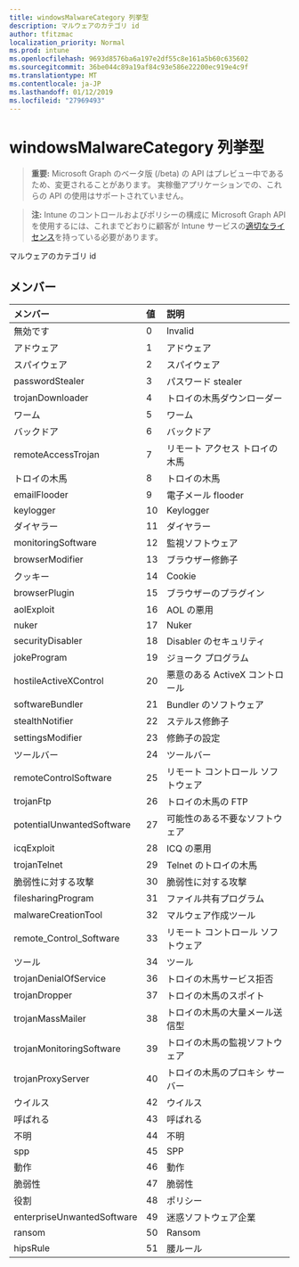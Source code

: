 ```yaml
---
title: windowsMalwareCategory 列挙型
description: マルウェアのカテゴリ id
author: tfitzmac
localization_priority: Normal
ms.prod: intune
ms.openlocfilehash: 9693d8576ba6a197e2df55c8e161a5b60c635602
ms.sourcegitcommit: 36be044c89a19af84c93e586e22200ec919e4c9f
ms.translationtype: MT
ms.contentlocale: ja-JP
ms.lasthandoff: 01/12/2019
ms.locfileid: "27969493"
---
```

# <a name="windowsmalwarecategory-enum-type"></a>windowsMalwareCategory 列挙型

> **重要:** Microsoft Graph のベータ版 (/beta) の API はプレビュー中であるため、変更されることがあります。 実稼働アプリケーションでの、これらの API の使用はサポートされていません。

> **注:** Intune のコントロールおよびポリシーの構成に Microsoft Graph API を使用するには、これまでどおりに顧客が Intune サービスの[適切なライセンス](https://go.microsoft.com/fwlink/?linkid=839381)を持っている必要があります。

マルウェアのカテゴリ id
## <a name="members"></a>メンバー
|メンバー|値|説明|
|:---|:---|:---|
|無効です|0|Invalid|
|アドウェア|1|アドウェア|
|スパイウェア|2|スパイウェア|
|passwordStealer|3|パスワード stealer|
|trojanDownloader|4|トロイの木馬ダウンローダー|
|ワーム|5|ワーム|
|バックドア|6|バックドア|
|remoteAccessTrojan|7|リモート アクセス トロイの木馬|
|トロイの木馬|8|トロイの木馬|
|emailFlooder|9|電子メール flooder|
|keylogger|10|Keylogger|
|ダイヤラー|11|ダイヤラー|
|monitoringSoftware|12|監視ソフトウェア|
|browserModifier|13|ブラウザー修飾子|
|クッキー|14|Cookie|
|browserPlugin|15|ブラウザーのプラグイン|
|aolExploit|16|AOL の悪用|
|nuker|17|Nuker|
|securityDisabler|18|Disabler のセキュリティ|
|jokeProgram|19|ジョーク プログラム|
|hostileActiveXControl|20|悪意のある ActiveX コントロール|
|softwareBundler|21|Bundler のソフトウェア|
|stealthNotifier|22|ステルス修飾子|
|settingsModifier|23|修飾子の設定|
|ツールバー|24|ツールバー|
|remoteControlSoftware|25|リモート コントロール ソフトウェア|
|trojanFtp|26|トロイの木馬の FTP|
|potentialUnwantedSoftware|27|可能性のある不要なソフトウェア|
|icqExploit|28|ICQ の悪用|
|trojanTelnet|29|Telnet のトロイの木馬|
|脆弱性に対する攻撃|30|脆弱性に対する攻撃|
|filesharingProgram|31|ファイル共有プログラム|
|malwareCreationTool|32|マルウェア作成ツール|
|remote_Control_Software|33|リモート コントロール ソフトウェア|
|ツール|34|ツール|
|trojanDenialOfService|36|トロイの木馬サービス拒否|
|trojanDropper|37|トロイの木馬のスポイト|
|trojanMassMailer|38|トロイの木馬の大量メール送信型|
|trojanMonitoringSoftware|39|トロイの木馬の監視ソフトウェア|
|trojanProxyServer|40|トロイの木馬のプロキシ サーバー|
|ウイルス|42|ウイルス|
|呼ばれる|43|呼ばれる|
|不明|44|不明|
|spp|45|SPP|
|動作|46|動作|
|脆弱性|47|脆弱性|
|役割|48|ポリシー|
|enterpriseUnwantedSoftware|49|迷惑ソフトウェア企業|
|ransom|50|Ransom|
|hipsRule|51|腰ルール|






